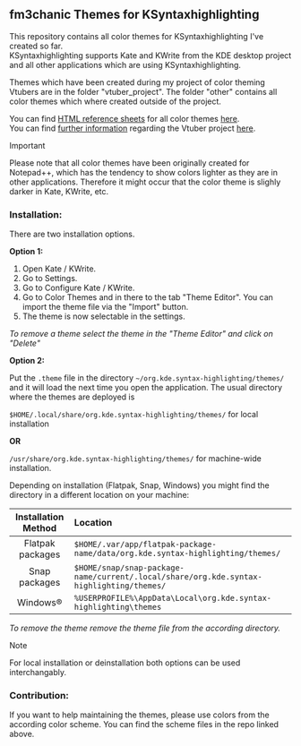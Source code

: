 ## fm3chanic Themes for KSyntaxhighlighting

This repository contains all color themes for KSyntaxhighlighting I've created so far.<br> 
KSyntaxhighlighting supports Kate and KWrite from the KDE desktop project and all other applications which are using KSyntaxhighlighting.

Themes which have been created during my project of color theming Vtubers are in the folder "vtuber_project". The folder "other" contains all color themes which where created outside of the project.

You can find [HTML reference sheets](https://github.com/fm3chanic/color_schemes) for all color themes [here](https://github.com/fm3chanic/color_schemes).<br>
You can find [further information](https://github.com/fm3chanic/vtuber_project) regarding the Vtuber project [here](https://github.com/fm3chanic/vtuber_project).

> [!IMPORTANT]
> Please note that all color themes have been originally created for Notepad++, which has the tendency to show colors lighter as they are in other applications. Therefore it might occur that the color theme is slighly darker in Kate, KWrite, etc.

### Installation:

There are two installation options.

**Option 1:**

1. Open Kate / KWrite.
2. Go to Settings.
3. Go to Configure Kate / KWrite.
4. Go to Color Themes and in there to the tab "Theme Editor". You can import the theme file via the "Import" button.
5. The theme is now selectable in the settings.

*To remove a theme select the theme in the "Theme Editor" and click on "Delete"*

**Option 2:**

Put the `.theme` file in the directory `~/org.kde.syntax-highlighting/themes/` and it will load the next time you open the application.
The usual directory where the themes are deployed is

`$HOME/.local/share/org.kde.syntax-highlighting/themes/` for local installation

**OR**

`/usr/share/org.kde.syntax-highlighting/themes/` for machine-wide installation.

Depending on installation (Flatpak, Snap, Windows) you might find the directory in a different location on your machine:

|Installation Method|Location|
|:---:|:---|
|Flatpak packages|`$HOME/.var/app/flatpak-package-name/data/org.kde.syntax-highlighting/themes/`|
|Snap packages|`$HOME/snap/snap-package-name/current/.local/share/org.kde.syntax-highlighting/themes/`|
|Windows®|`%USERPROFILE%\AppData\Local\org.kde.syntax-highlighting\themes`|

*To remove the theme remove the theme file from the according directory.*

> [!NOTE]
> For local installation or deinstallation both options can be used interchangably.

### Contribution:

If you want to help maintaining the themes, please use colors from the according color scheme. You can find the scheme files in the repo linked above.